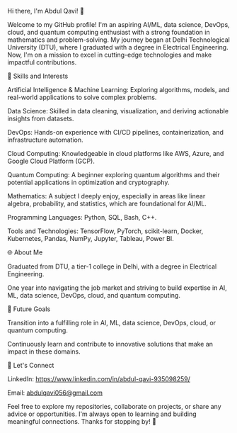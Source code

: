 Hi there, I'm Abdul Qavi! 👋

Welcome to my GitHub profile! I'm an aspiring AI/ML, data science, DevOps, cloud, and quantum computing enthusiast with a strong foundation in mathematics and problem-solving. My journey began at Delhi Technological University (DTU), where I graduated with a degree in Electrical Engineering. Now, I'm on a mission to excel in cutting-edge technologies and make impactful contributions.

🔧 Skills and Interests

Artificial Intelligence & Machine Learning: Exploring algorithms, models, and real-world applications to solve complex problems.

Data Science: Skilled in data cleaning, visualization, and deriving actionable insights from datasets.

DevOps: Hands-on experience with CI/CD pipelines, containerization, and infrastructure automation.

Cloud Computing: Knowledgeable in cloud platforms like AWS, Azure, and Google Cloud Platform (GCP).

Quantum Computing: A beginner exploring quantum algorithms and their potential applications in optimization and cryptography.

Mathematics: A subject I deeply enjoy, especially in areas like linear algebra, probability, and statistics, which are foundational for AI/ML.

Programming Languages: Python, SQL, Bash, C++.

Tools and Technologies: TensorFlow, PyTorch, scikit-learn, Docker, Kubernetes, Pandas, NumPy, Jupyter, Tableau, Power BI.

🌐 About Me

Graduated from DTU, a tier-1 college in Delhi, with a degree in Electrical Engineering.

One year into navigating the job market and striving to build expertise in AI, ML, data science, DevOps, cloud, and quantum computing.


<!---📚 Projects

Here's a glimpse of some projects I've worked on (more to come!):

[Project Name: Predictive Modeling]: Built a machine learning model to predict [specific outcome] using [specific techniques].

[Project Name: Data Visualization Dashboard]: Designed an interactive dashboard to visualize [specific dataset] insights using Tableau.

[Project Name: DevOps Pipeline]: Developed a CI/CD pipeline using Jenkins and Docker to automate deployment processes.

[Project Name: Cloud Architecture Design]: Designed a scalable cloud infrastructure on AWS for [specific application].

[Project Name: Quantum Computing Exploration]: Began experimenting with quantum computing concepts using Qiskit to understand fundamental algorithms.
--->
🚀 Future Goals

Transition into a fulfilling role in AI, ML, data science, DevOps, cloud, or quantum computing.

Continuously learn and contribute to innovative solutions that make an impact in these domains.

💪 Let's Connect

LinkedIn: https://www.linkedin.com/in/abdul-qavi-935098259/

Email: abdulqavi056@gmail.com

Feel free to explore my repositories, collaborate on projects, or share any advice or opportunities. I'm always open to learning and building meaningful connections. Thanks for stopping by! 🙂


<!---
dbrider05/dbrider05 is a ✨ special ✨ repository because its `README.md` (this file) appears on your GitHub profile.
You can click the Preview link to take a look at your changes.
--->
